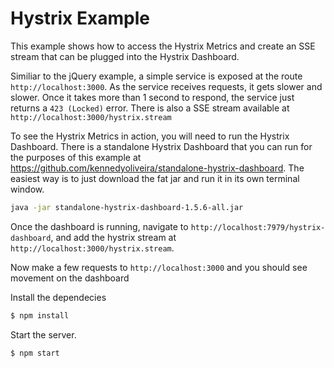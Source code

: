 # Hystrix Example

This example shows how to access the Hystrix Metrics and create an SSE stream that can be plugged into the Hystrix Dashboard.

Similiar to the jQuery example, a simple service is exposed at the route `http://localhost:3000`. As the service receives requests, it gets slower and slower. Once it takes more than 1 second to respond, the service just returns a `423 (Locked)` error.  There is also a SSE stream available at `http://localhost:3000/hystrix.stream`

To see the Hystrix Metrics in action, you will need to run the Hystrix Dashboard. There is a standalone Hystrix Dashboard that you can run for the purposes of this example at https://github.com/kennedyoliveira/standalone-hystrix-dashboard. The easiest way is to just download the fat jar and run it in its own terminal window.

```sh
java -jar standalone-hystrix-dashboard-1.5.6-all.jar
```

Once the dashboard is running, navigate to `http://localhost:7979/hystrix-dashboard`, and add the hystrix stream at `http://localhost:3000/hystrix.stream`.

Now make a few requests to `http://localhost:3000` and you should see movement on the dashboard


Install the dependecies

```sh
$ npm install
```

Start the server.

```sh
$ npm start
```

